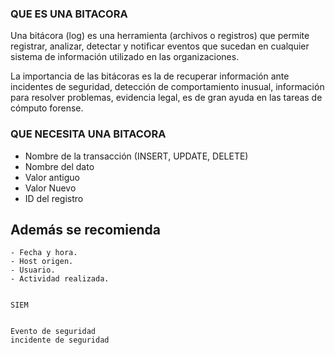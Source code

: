 ### QUE ES UNA BITACORA ###

Una bitácora (log) es una herramienta (archivos o registros) que permite registrar, analizar, detectar y notificar eventos que sucedan en cualquier sistema de información utilizado en las organizaciones.

La importancia de las bitácoras es la de recuperar información ante incidentes de seguridad, detección de comportamiento inusual, información para resolver problemas, evidencia legal, es de gran ayuda en las tareas de cómputo forense.

### QUE NECESITA UNA BITACORA

- Nombre de la transacción (INSERT, UPDATE, DELETE)
- Nombre del dato
- Valor antiguo
- Valor Nuevo
- ID del registro

## Además se recomienda

	- Fecha y hora.
	- Host origen.
	- Usuario.
	- Actividad realizada.


	SIEM 


	Evento de seguridad
	incidente de seguridad